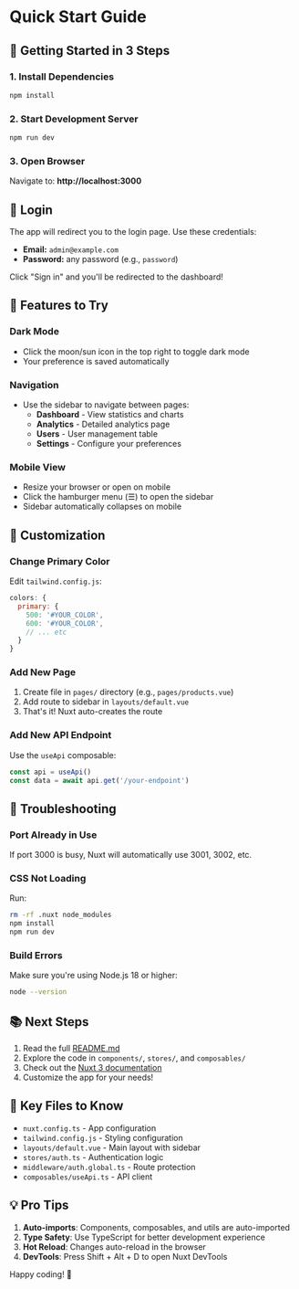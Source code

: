 # Quick Start Guide

## 🚀 Getting Started in 3 Steps

### 1. Install Dependencies
```bash
npm install
```

### 2. Start Development Server
```bash
npm run dev
```

### 3. Open Browser
Navigate to: **http://localhost:3000**

## 🔐 Login

The app will redirect you to the login page. Use these credentials:

- **Email:** `admin@example.com`
- **Password:** any password (e.g., `password`)

Click "Sign in" and you'll be redirected to the dashboard!

## 📱 Features to Try

### Dark Mode
- Click the moon/sun icon in the top right to toggle dark mode
- Your preference is saved automatically

### Navigation
- Use the sidebar to navigate between pages:
  - **Dashboard** - View statistics and charts
  - **Analytics** - Detailed analytics page
  - **Users** - User management table
  - **Settings** - Configure your preferences

### Mobile View
- Resize your browser or open on mobile
- Click the hamburger menu (☰) to open the sidebar
- Sidebar automatically collapses on mobile

## 🎨 Customization

### Change Primary Color
Edit `tailwind.config.js`:
```javascript
colors: {
  primary: {
    500: '#YOUR_COLOR',
    600: '#YOUR_COLOR',
    // ... etc
  }
}
```

### Add New Page
1. Create file in `pages/` directory (e.g., `pages/products.vue`)
2. Add route to sidebar in `layouts/default.vue`
3. That's it! Nuxt auto-creates the route

### Add New API Endpoint
Use the `useApi` composable:
```typescript
const api = useApi()
const data = await api.get('/your-endpoint')
```

## 🐛 Troubleshooting

### Port Already in Use
If port 3000 is busy, Nuxt will automatically use 3001, 3002, etc.

### CSS Not Loading
Run:
```bash
rm -rf .nuxt node_modules
npm install
npm run dev
```

### Build Errors
Make sure you're using Node.js 18 or higher:
```bash
node --version
```

## 📚 Next Steps

1. Read the full [README.md](./README.md)
2. Explore the code in `components/`, `stores/`, and `composables/`
3. Check out the [Nuxt 3 documentation](https://nuxt.com)
4. Customize the app for your needs!

## 🎯 Key Files to Know

- `nuxt.config.ts` - App configuration
- `tailwind.config.js` - Styling configuration
- `layouts/default.vue` - Main layout with sidebar
- `stores/auth.ts` - Authentication logic
- `middleware/auth.global.ts` - Route protection
- `composables/useApi.ts` - API client

## 💡 Pro Tips

1. **Auto-imports**: Components, composables, and utils are auto-imported
2. **Type Safety**: Use TypeScript for better development experience
3. **Hot Reload**: Changes auto-reload in the browser
4. **DevTools**: Press Shift + Alt + D to open Nuxt DevTools

Happy coding! 🎉

